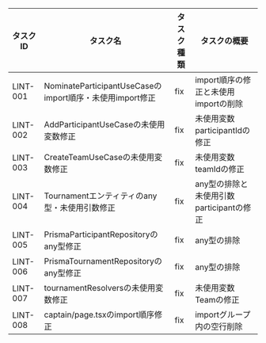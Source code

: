| タスクID | タスク名                                                 | タスク種類 | タスクの概要                             |
| -------- | -------------------------------------------------------- | ---------- | ---------------------------------------- |
| LINT-001 | NominateParticipantUseCaseのimport順序・未使用import修正 | fix        | import順序の修正と未使用importの削除     |
| LINT-002 | AddParticipantUseCaseの未使用変数修正                    | fix        | 未使用変数participantIdの修正            |
| LINT-003 | CreateTeamUseCaseの未使用変数修正                        | fix        | 未使用変数teamIdの修正                   |
| LINT-004 | Tournamentエンティティのany型・未使用引数修正            | fix        | any型の排除と未使用引数participantの修正 |
| LINT-005 | PrismaParticipantRepositoryのany型修正                   | fix        | any型の排除                              |
| LINT-006 | PrismaTournamentRepositoryのany型修正                    | fix        | any型の排除                              |
| LINT-007 | tournamentResolversの未使用変数修正                      | fix        | 未使用変数Teamの修正                     |
| LINT-008 | captain/page.tsxのimport順序修正                         | fix        | importグループ内の空行削除               |
